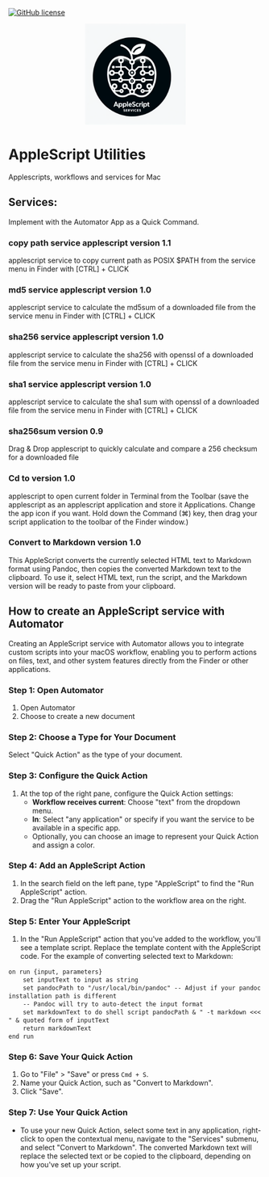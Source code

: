 [![GitHub license](https://img.shields.io/github/license/docdyhr/AppleScriptUtils)](https://github.com/docdyhr/AppleScriptUtils/blob/master/LICENSE)

<p align="center">
  <img src="/images/logo.png" alt="Project Logo" width="200"/>
</p>

# AppleScript Utilities

Applescripts, workflows and services for Mac

## Services:

Implement with the Automator App as a Quick Command.

### copy path service applescript version 1.1

applescript service to copy current path as POSIX $PATH from the service menu in Finder with [CTRL] + CLICK

### md5 service applescript version 1.0

applescript service to calculate the md5sum of a downloaded file from the service menu in Finder with [CTRL] + CLICK

### sha256 service applescript version 1.0

applescript service to calculate the sha256 with openssl of a downloaded file from the service menu in Finder with [CTRL] + CLICK

### sha1 service applescript version 1.0

applescript service to calculate the sha1 sum with openssl of a downloaded file from the service menu in Finder with [CTRL] + CLICK

### sha256sum version 0.9

Drag & Drop applescript to quickly calculate and compare a 256 checksum for a downloaded file

### Cd to version 1.0

applescript to open current folder in Terminal from the Toolbar (save the applescript as an applescript application and store it Applications. Change the app icon if you want. Hold down the Command (⌘) key, then drag your script application to the toolbar of the Finder window.)

### Convert to Markdown version 1.0

This AppleScript converts the currently selected HTML text to Markdown format using Pandoc, then copies the converted Markdown text to the clipboard. To use it, select HTML text, run the script, and the Markdown version will be ready to paste from your clipboard.

## How to create an AppleScript service with Automator

Creating an AppleScript service with Automator allows you to integrate custom scripts into your macOS workflow, enabling you to perform actions on files, text, and other system features directly from the Finder or other applications.

### Step 1: Open Automator

1. Open Automator
2. Choose to create a new document

### Step 2: Choose a Type for Your Document

Select "Quick Action" as the type of your document.

### Step 3: Configure the Quick Action

1. At the top of the right pane, configure the Quick Action settings:
   - **Workflow receives current**: Choose "text" from the dropdown menu.
   - **In**: Select "any application" or specify if you want the service to be available in a specific app.
   - Optionally, you can choose an image to represent your Quick Action and assign a color.

### Step 4: Add an AppleScript Action

1. In the search field on the left pane, type "AppleScript" to find the "Run AppleScript" action.
2. Drag the "Run AppleScript" action to the workflow area on the right.

### Step 5: Enter Your AppleScript

1. In the "Run AppleScript" action that you've added to the workflow, you'll see a template script. Replace the template content with the AppleScript code. For the example of converting selected text to Markdown:

```applescript
on run {input, parameters}
    set inputText to input as string
    set pandocPath to "/usr/local/bin/pandoc" -- Adjust if your pandoc installation path is different
    -- Pandoc will try to auto-detect the input format
    set markdownText to do shell script pandocPath & " -t markdown <<< " & quoted form of inputText
    return markdownText
end run
```

### Step 6: Save Your Quick Action

1. Go to "File" > "Save" or press `Cmd + S`.
2. Name your Quick Action, such as "Convert to Markdown".
3. Click "Save".

### Step 7: Use Your Quick Action

- To use your new Quick Action, select some text in any application, right-click to open the contextual menu, navigate to the "Services" submenu, and select "Convert to Markdown". The converted Markdown text will replace the selected text or be copied to the clipboard, depending on how you've set up your script.
